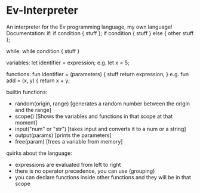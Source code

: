 # Ev-Interpreter
An interpreter for the Ev programming language, my own language!
Documentation:
if: 
  if condition {
    stuff
  };
  if condition {
    stuff
  } else {
    other stuff
  };
  
while:
  while condition {
    stuff
  }

variables:
  let identifier = expression;
  e.g. let x = 5;
 
functions:
  fun identifier = (parameters) {
    stuff
    return expression;
  }
  e.g. fun add = (x, y) {
          return x + y;

builtin functions:
  - random(origin, range) [generates a random number between the origin and the range]
  - scope() [Shows the variables and functions in that scope at that moment]
  - input("num" or "str") [takes input and converts it to a num or a string]
  - output(params) [prints the parameters]
  - free(param) [frees a variable from memory]
  
quirks about the language:
  - expressions are evaluated from left to right 
  - there is no operator precedence, you can use (grouping)
  - you can declare functions inside other functions and they will be in that scope
